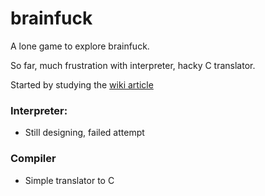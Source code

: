 # brainfuck

A lone game to explore brainfuck.

So far, much frustration with interpreter, hacky C translator.

Started by studying the [wiki article](https://en.wikipedia.org/wiki/Brainfuck)

### Interpreter:
- Still designing, failed attempt

### Compiler
- Simple translator to C

